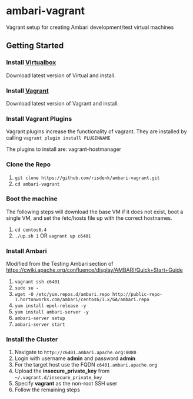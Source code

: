 ambari-vagrant
==============

Vagrant setup for creating Ambari development/test virtual machines

Getting Started
---------------
### Install [Virtualbox](http://www.virtualbox.org/wiki/Downloads)
Download latest version of Virtual and install.

### Install [Vagrant](http://downloads.vagrantup.com)
Download latest version of Vagrant and install.

### Install Vagrant Plugins
Vagrant plugins increase the functionality of vagrant. They are installed by calling `vagrant plugin install PLUGINNAME`

The plugins to install are: vagrant-hostmanager

### Clone the Repo
1. `git clone https://github.com/risdenk/ambari-vagrant.git`
2. `cd ambari-vagrant`

### Boot the machine
The following steps will download the base VM if it does not exist, boot a single VM, and set the /etc/hosts file up with the correct hostnames.

1. `cd centos6.4`
2. `./up.sh 1` OR `vagrant up c6401`

### Install Ambari
Modified from the Testing Ambari section of https://cwiki.apache.org/confluence/display/AMBARI/Quick+Start+Guide

1. `vagrant ssh c6401`
2. `sudo su -`
3. `wget -O /etc/yum.repos.d/ambari.repo http://public-repo-1.hortonworks.com/ambari/centos6/1.x/GA/ambari.repo`
4. `yum install epel-release -y`
5. `yum install ambari-server -y`
6. `ambari-server setup`
7. `ambari-server start`

### Install the Cluster
1. Navigate to `http://c6401.ambari.apache.org:8080`
2. Login with username __admin__ and password __admin__
3. For the target host use the FQDN `c6401.ambari.apache.org`
4. Upload the __insecure\_private\_key__ from `~/.vagrant.d/insecure_private_key`
5. Specify __vagrant__ as the non-root SSH user
6. Follow the remaining steps
